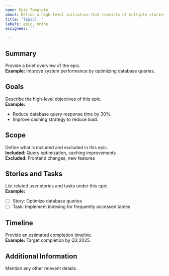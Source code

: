 ```yaml
---
name: Epic Template
about: Define a high-level initiative that consists of multiple stories and tasks
title: "[Epic]: "
labels: epic, nnine
assignees: ''

---
```


## Summary
Provide a brief overview of the epic.  
**Example:** Improve system performance by optimizing database queries.

## Goals
Describe the high-level objectives of this epic.  
**Example:**  
- Reduce database query response time by 30%.  
- Improve caching strategy to reduce load.

## Scope
Define what is included and excluded in this epic.  
**Included:** Query optimization, caching improvements  
**Excluded:** Frontend changes, new features  

## Stories and Tasks
List related user stories and tasks under this epic.  
**Example:**  
- [ ] Story: Optimize database queries  
- [ ] Task: Implement indexing for frequently accessed tables  

## Timeline
Provide an estimated completion timeline.  
**Example:** Target completion by Q3 2025.

## Additional Information
Mention any other relevant details.
